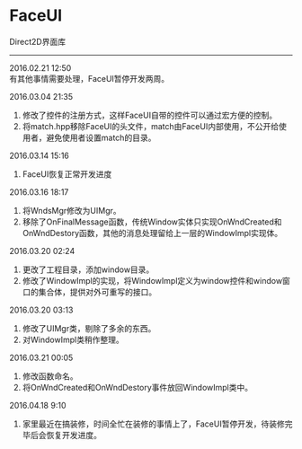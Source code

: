 # FaceUI
Direct2D界面库

---
2016.02.21 12:50  
有其他事情需要处理，FaceUI暂停开发两周。

2016.03.04 21:35  
1. 修改了控件的注册方式，这样FaceUI自带的控件可以通过宏方便的控制。  
2. 将match.hpp移除FaceUI的头文件，match由FaceUI内部使用，不公开给使用者，避免使用者设置match的目录。

2016.03.14 15:16  
1. FaceUI恢复正常开发进度

2016.03.16 18:17  
1. 将WndsMgr修改为UIMgr。  
2. 移除了OnFinalMessage函数，传统Window实体只实现OnWndCreated和OnWndDestory函数，其他的消息处理留给上一层的WindowImpl实现体。

2016.03.20 02:24  
1. 更改了工程目录，添加window目录。   
2. 修改了WindowImpl的实现，将WindowImpl定义为window控件和window窗口的集合体，提供对外可重写的接口。

2016.03.20 03:13  
1. 修改了UIMgr类，剔除了多余的东西。  
2. 对WindowImpl类稍作整理。

2016.03.21 00:05  
1. 修改函数命名。  
2. 将OnWndCreated和OnWndDestory事件放回WindowImpl类中。

2016.04.18 9:10  
1. 家里最近在搞装修，时间全忙在装修的事情上了，FaceUI暂停开发，待装修完毕后会恢复开发进度。  
